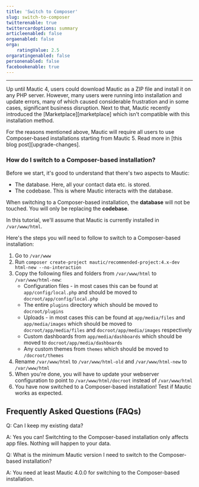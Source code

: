 ```yaml
---
title: 'Switch to Composer'
slug: switch-to-composer
twitterenable: true
twittercardoptions: summary
articleenabled: false
orgaenabled: false
orga:
    ratingValue: 2.5
orgaratingenabled: false
personenabled: false
facebookenable: true
---
```


---

Up until Mautic 4, users could download Mautic as a ZIP file and install it on any PHP server. However, many users were running into installation and update errors, many of which caused considerable frustration and in some cases, significant business disruption. Next to that, Mautic recently introduced the [Marketplace][marketplace] which isn't compatible with this installation method.

For the reasons mentioned above, Mautic will require all users to use Composer-based installations starting from Mautic 5. Read more in [this blog post][upgrade-changes].

### How do I switch to a Composer-based installation?

Before we start, it's good to understand that there's two aspects to Mautic:
- The database. Here, all your contact data etc. is stored.
- The codebase. This is where Mautic interacts with the database.

When switching to a Composer-based installation, the **database** will not be touched. You will only be replacing the **codebase**.

In this tutorial, we'll assume that Mautic is currently installed in `/var/www/html`.

Here's the steps you will need to follow to switch to a Composer-based installation:

1. Go to `/var/www`
1. Run `composer create-project mautic/recommended-project:4.x-dev html-new --no-interaction`
1. Copy the following files and folders from `/var/www/html` to `/var/www/html-new`:
    - Configuration files - in most cases this can be found at `app/config/local.php` and should be moved to `docroot/app/config/local.php`
    - The entire `plugins` directory which should be moved to `docroot/plugins`
    - Uploads - in most cases this can be found at `app/media/files` and `app/media/images` which should be moved to `docroot/app/media/files` and `docroot/app/media/images` respectively
    - Custom dashboards from `app/media/dashboards` which should be moved to `docroot/app/media/dashboards`
    - Any custom themes from `themes` which should be moved to `/docroot/themes`
1. Rename `/var/www/html` to `/var/www/html-old` and `/var/www/html-new` to `/var/www/html`
1. When you're done, you will have to update your webserver configuration to point to `/var/www/html/docroot` instead of `/var/www/html`
1. You have now switched to a Composer-based installation! Test if Mautic works as expected.

## Frequently Asked Questions (FAQs)

Q: Can I keep my existing data?

A: Yes you can! Switchting to the Composer-based installation only affects app files. Nothing will happen to your data.

Q: What is the minimum Mautic version I need to switch to the Composer-based installation?

A: You need at least Mautic 4.0.0 for switching to the Composer-based installation.
